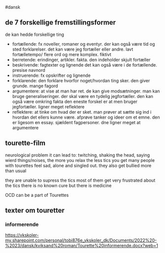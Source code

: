 #dansk

## de 7 forskellige fremstillingsformer
de kan hedde forskellige ting

- fortællende: fx noveller, romaner og eventyr. der kan også være tid og sted forklarelser. det kan være jeg fortæller eller andre. lavt fortælletempo/ flere ord og mere komplex. fiktivt
-  berretende: erindinger, artikler. fakta. den indeholder skjult fortæller
- beskrivende: fagtexter og lignende det kan også være i de fortællende. presise navnord
- instruerende: fx opskrifter og lignende
- forklarende: den forklare hvorfor noget/hvordan ting sker. den giver grunde. mange fagord
- argumentere: at vise at man har ret. de kan give modsætninger. man kan bruge generaliseringer. der skal være en tydelig jegfortæller. den kan også være omkring fakta den eneste forskel er at men bruger jegfortæller. ligner meget reflektere
- reflektere: at tinke om hvad der er sket. man prøver at sætte sig ind i hvordan det ellers kunne være. afprøve tanker og ideer om et emne. den er ligesom en essay. sjældent fagpersoner. dne ligner meget at argumentere

## tourette-film


neurological problem
it can lead to: twitching, shaking the head, saying wierd things/noises, 
the more you relax the less tics you get
many people with tourettes feel sad, alone and singled out. they also get bullied more than usual

they are unable to supress the tics
most of them get very frustrated about the tics
there is no known cure but there is medicine

OCD can be a part of Tourettes

## texter om touretter
### informerende
https://vkskoler-my.sharepoint.com/personal/tobi876e_vkskoler_dk/Documents/2022%20-%2023/dansk/kviksand%20roman/Tourette%20informerende.docx?web=1